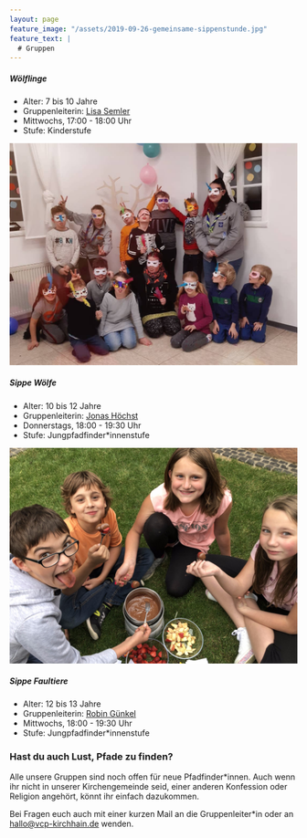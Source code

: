 ```yaml
---
layout: page
feature_image: "/assets/2019-09-26-gemeinsame-sippenstunde.jpg"
feature_text: |
  # Gruppen
---
```


##### Wölflinge 

- Alter: 7 bis 10 Jahre
- Gruppenleiterin: [Lisa Semler](mailto:lisa@vcp-kirchhain.de)
- Mittwochs, 17:00 - 18:00 Uhr
- Stufe: Kinderstufe


![](/assets/gruppen/woelflinge.jpg)

##### Sippe Wölfe

- Alter: 10 bis 12 Jahre
- Gruppenleiterin: [Jonas Höchst](mailto:jonas@vcp-kirchhain.de)
- Donnerstags, 18:00 - 19:30 Uhr
- Stufe: Jungpfadfinder*innenstufe

![](/assets/gruppen/sippe_woelfe.jpg)

##### Sippe Faultiere

- Alter: 12 bis 13 Jahre
- Gruppenleiterin: [Robin Günkel](mailto:robin@vcp-kirchhain.de)
- Mittwochs, 18:00 - 19:30 Uhr
- Stufe: Jungpfadfinder*innenstufe

### Hast du auch Lust, Pfade zu finden?

Alle unsere Gruppen sind noch offen für neue Pfadfinder\*innen. Auch wenn ihr nicht in unserer Kirchengemeinde seid, einer anderen Konfession oder Religion angehört, könnt ihr einfach dazukommen.

Bei Fragen euch auch mit einer kurzen Mail an die Gruppenleiter\*in oder an [hallo@vcp-kirchhain.de](mailto:hallo@vcp-kirchhain.de) wenden.